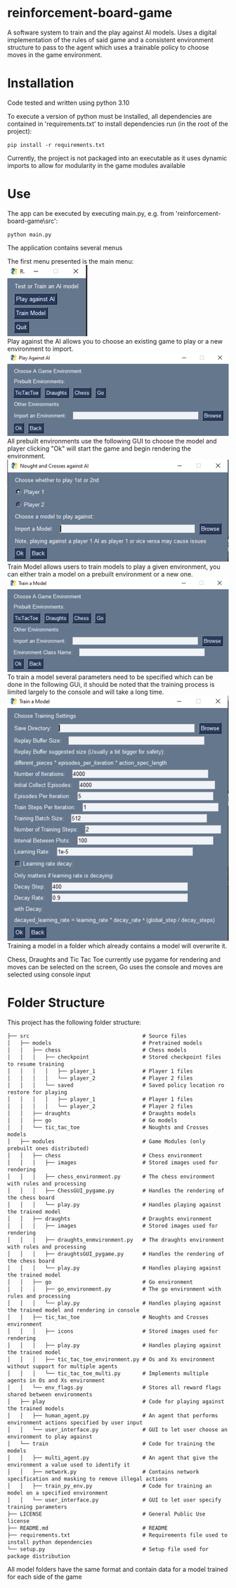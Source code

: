 # reinforcement-board-game
A software system to train and the play against AI models.
Uses a digital implementation of the rules of said game and a consistent environment structure to pass to the agent which uses a trainable policy to choose moves in the game environment.

# Installation
Code tested and written using python 3.10

To execute a version of python must be installed, all dependencies are contained in 'requirements.txt'
to install dependencies run (in the root of the project):
```
pip install -r requirements.txt
```
Currently, the project is not packaged into an executable as it uses dynamic imports to allow for modularity in the game modules available

# Use
The app can be executed by executing main.py, e.g. from 'reinforcement-board-game\src':
```
python main.py
```
The application contains several menus

The first menu presented is the main menu: \
![Main Menu](examples/main_menu.png) \
Play against the AI allows you to choose an existing game to play or a new environment to import. \
![Play AI](examples/play_ai.png) \
All prebuilt environments use the following GUI to choose the model and player clicking "Ok" will start the game and begin rendering the environment. \
![Play Game](examples/game_play.png) \
Train Model allows users to train models to play a given environment, you can either train a model on a prebuilt environment or a new one. \
![Train Model](examples/train_model.png) \
To train a model several parameters need to be specified which can be done in the following GUi, it should be noted that the training process is limited largely to the console and will take a long time. \
![Parameters](examples/train_model_spec.png) \
Training a model in a folder which already contains a model will overwrite it.

Chess, Draughts and Tic Tac Toe currently use pygame for rendering and moves can be selected on the screen, Go uses the console and moves are selected using console input

# Folder Structure
This project has the following folder structure:
```
├── src                                    # Source files
│   ├── models                             # Pretrained models
│   │   ├── chess                          # Chess models
│   │   │   ├── checkpoint                 # Stored checkpoint files to resume training
│   │   │   │   ├── player_1               # Player 1 files
│   │   │   │   └── player_2               # Player 2 files
│   │   │   └── saved                      # Saved policy location ro restore for playing
│   │   │   │   ├── player_1               # Player 1 files
│   │   │   │   └── player_2               # Player 2 files
│   │   ├── draughts                       # Draughts models
│   │   ├── go                             # Go models
│   │   └── tic_tac_toe                    # Noughts and Crosses models
│   ├── modules                            # Game Modules (only prebuilt ones distributed)
│   │   ├── chess                          # Chess environment
│   │   │   ├── images                     # Stored images used for rendering
│   │   │   ├── chess_environment.py       # The chess environment with rules and processing
│   │   │   ├── ChessGUI_pygame.py         # Handles the rendering of the chess board
│   │   │   └── play.py                    # Handles playing against the trained model
│   │   ├── draughts                       # Draughts environment
│   │   │   ├── images                     # Stored images used for rendering
│   │   │   ├── draughts_enmvironment.py   # The draughts environment with rules and processing
│   │   │   ├── draughtsGUI_pygame.py      # Handles the rendering of the chess board
│   │   │   └── play.py                    # Handles playing against the trained model
│   │   ├── go                             # Go environment
│   │   │   ├── go_environment.py          # The go environment with rules and processing
│   │   │   └── play.py                    # Handles playing against the trained model and rendering in console
│   │   ├── tic_tac_toe                    # Noughts and Crosses environment
│   │   │   ├── icons                      # Stored images used for rendering
│   │   │   ├── play.py                    # Handles playing against the trained model
│   │   │   ├── tic_tac_toe_environment.py # Os and Xs environment without support for multiple agents
│   │   │   └── tic_tac_toe_multi.py       # Implements multiple agents in Os and Xs environment
│   │   └── env_flags.py                   # Stores all reward flags shared between environments
│   ├── play                               # Code for playing against the trained models
│   │   ├── human_agent.py                 # An agent that performs environment actions specified by user input
│   │   └── user_interface.py              # GUI to let user choose an environment to play against
│   └── train                              # Code for training the models
│   │   ├── multi_agent.py                 # An agent that give the environment a value used to identify it
│   │   ├── network.py                     # Contains network specification and masking to remove illegal actions
│   │   ├── train_py_env.py                # Code for training an model on a specified environment
│   │   └── user_interface.py              # GUI to let user specify training parameters
├── LICENSE                                # General Public Use license
├── README.md                              # README
├── requirements.txt                       # Requirements file used to install python dependencies
└── setup.py                               # Setup file used for package distribution
```
All model folders have the same format and contain data for a model trained for each side of the game
